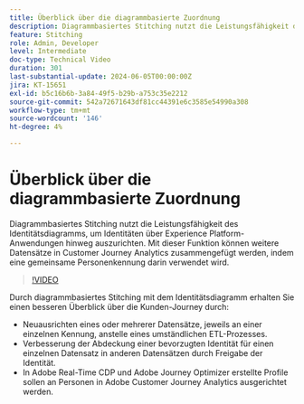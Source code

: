 ```yaml
---
title: Überblick über die diagrammbasierte Zuordnung
description: Diagrammbasiertes Stitching nutzt die Leistungsfähigkeit des Identitätsdiagramms, um Identitäten über Experience Platform-Anwendungen hinweg auszurichten. Mit dieser Funktion können weitere Datensätze in Customer Journey Analytics zusammengefügt werden, indem eine gemeinsame Personenkennung darin verwendet wird.
feature: Stitching
role: Admin, Developer
level: Intermediate
doc-type: Technical Video
duration: 301
last-substantial-update: 2024-06-05T00:00:00Z
jira: KT-15651
exl-id: b5c16b6b-3a84-49f5-b29b-a753c35e2212
source-git-commit: 542a72671643df81cc44391e6c3585e54990a308
workflow-type: tm+mt
source-wordcount: '146'
ht-degree: 4%

---
```


# Überblick über die diagrammbasierte Zuordnung

Diagrammbasiertes Stitching nutzt die Leistungsfähigkeit des Identitätsdiagramms, um Identitäten über Experience Platform-Anwendungen hinweg auszurichten. Mit dieser Funktion können weitere Datensätze in Customer Journey Analytics zusammengefügt werden, indem eine gemeinsame Personenkennung darin verwendet wird.

>[!VIDEO](https://video.tv.adobe.com/v/3429528/?learn=on)

Durch diagrammbasiertes Stitching mit dem Identitätsdiagramm erhalten Sie einen besseren Überblick über die Kunden-Journey durch:

* Neuausrichten eines oder mehrerer Datensätze, jeweils an einer einzelnen Kennung, anstelle eines umständlichen ETL-Prozesses.
* Verbesserung der Abdeckung einer bevorzugten Identität für einen einzelnen Datensatz in anderen Datensätzen durch Freigabe der Identität.
* In Adobe Real-Time CDP und Adobe Journey Optimizer erstellte Profile sollen an Personen in Adobe Customer Journey Analytics ausgerichtet werden.

